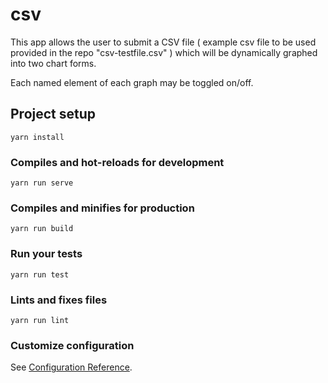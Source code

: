 # csv
This app allows the user to submit a CSV file ( example csv file to be used provided in the repo "csv-testfile.csv" ) which will be dynamically graphed into two chart forms. 

Each named element of each graph may be toggled on/off. 

## Project setup
```
yarn install
```

### Compiles and hot-reloads for development
```
yarn run serve
```

### Compiles and minifies for production
```
yarn run build
```

### Run your tests
```
yarn run test
```

### Lints and fixes files
```
yarn run lint
```

### Customize configuration
See [Configuration Reference](https://cli.vuejs.org/config/).
